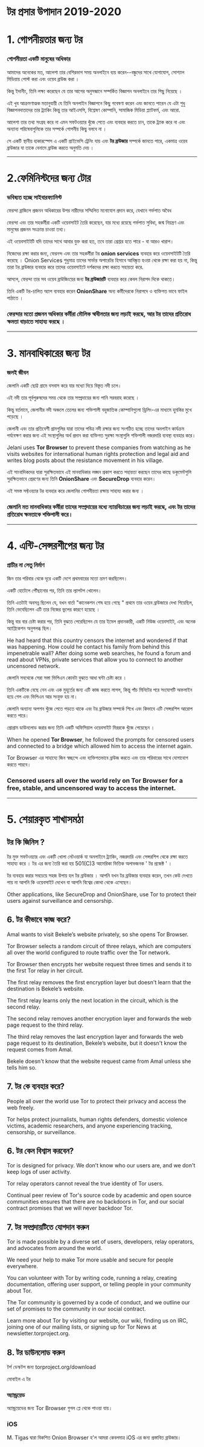 # টর প্রসার উপাদান 2019-2020

# 1. গোপনীয়তার জন্য টর 

### গোপনীয়তা একটি মানুষের অধিকার

আমাদের অনেকের মত, আলেশা তার বেশিরভাগ সময় অনলাইনে ব্যয় করেন--বন্ধুদের সাথে যোগাযোগ, সোশ্যাল মিডিয়ায় পোস্ট করা এবং ওয়েব ব্রাউজ করা ।

কিন্তু ইদানীং, তিনি লক্ষ্য করেছেন যে তার আগের অনুসন্ধানে সম্পর্কিত বিজ্ঞাপন অনলাইনে তার পিছু নিয়েছে ।

এই খুব আক্রমণাত্মক মতানুযায়ী যে তিনি অনলাইন বিজ্ঞাপনে কিছু গবেষণা করেন এবং জানতে পারেন যে এটা শুধু বিজ্ঞাপনদাতাদের তার ট্র্যাকিং কিন্তু তার আইএসপি, বিশ্লেষণ কোম্পানি, সামাজিক মিডিয়া প্ল্যাটফর্ম, এবং আরো.

আলেশা তার তথ্য সংগ্রহ করে না এমন সফটওয়্যার খুঁজে পেতে এবং ব্যবহার করতে চান, তাকে ট্র্যাক করে না এবং অন্যান্য পরিষেবাগুলিকে তার সম্পর্কে গোপনীয় কিছু বলবে না ।

সে একটি স্থানীয় হাকারস্পেস  এ একটি প্রাইভেসি ট্রেনিং যায় এবং **টর ব্রাউজার** সম্পর্কে জানতে পারে, একমাত্র ওয়েব ব্রাউজার যা তাকে বেনামে ব্রাউজ করতে অনুমতি দেয় ।

---

# 2.ফেমিনিস্টদের জন্য টোর

### ভবিষ্যত হচ্ছে সাইবারফ্যানিস্ট

ফেরন্দা ব্রাজিলে প্রজনন অধিকারের উপর নারীদের সম্মিলিত মনোযোগ প্রদান করে, যেখানে গর্ভপাত অবৈধ 

ফেরন্দা এবং তার সহকর্মীরা একটি ওয়েবসাইট তৈরি করেছেন, যার মধ্যে রয়েছে গর্ভপাত সুবিধা, জন্ম নিয়ন্ত্রণ এবং মানুষের প্রজনন সংক্রান্ত চাওয়া তথ্য।

এই ওয়েবসাইটটি যদি তাদের সাথে আবার যুক্ত করা হত, তবে তারা গ্রেপ্তার হতে পারে - বা আরও খারাপ।

নিজেদের রক্ষা করার জন্য, ফেরনন্দ  এবং তার সহকর্মীরা টর **onion services** ব্যবহার করে ওয়েবসাইটটি তৈরি করেছে । Onion Services শুধুমাত্র তাদের সার্ভার অপারেটর হিসাবে আবিষ্কৃত হওয়া থেকে রক্ষা করা হয় না, কিন্তু তারা টর ব্রাউজার ব্যবহার করে তাদের ওয়েবসাইটে দর্শকদের রক্ষা করতে সহায়তা করে.

আসলে, ফেরন্দা তার সব ওয়েব ব্রাউজিংয়ের জন্য **টর ব্রাউজারটি** ব্যবহার করে কেবল নিরাপদ দিকে থাকতে।

তিনি একটি টর-চালিত অ্যাপ ব্যবহার করেন **OnionShare** অন্য কর্মীদেরকে নিরাপদে ও ব্যক্তিগত ভাবে ফাইল পাঠাতে । 

### ফেরন্দার মতো প্রজনন অধিকার কর্মীরা মৌলিক স্বাধীনতার জন্য লড়াই করছে, আর টর তাদের প্রতিরোধ ক্ষমতা বাড়াতে সাহায্য করছে ।

---

# 3. মানবাধিকারের জন্য টর

### জলই জীবন

জেলানি একটি ছোট্ট গ্রামে বসবাস করে যার মধ্যো দিয়ে বিস্তৃত নদী চলে।

এই নদী তার পূর্বপুরুষদের সময় থেকে তার সম্প্রদায়ের জন্য পানি সরবরাহ করেছে । 

কিন্তু বর্তমানে, জেলানীর নদী অঞ্চলে তেলের জন্য শক্তিশালী বহুজাতিক কোম্পানিগুলো ড্রিলিং-এর মাধ্যমে হুমকির মুখে পড়েছে ।

জেলানী এবং তার প্রতিবেশী গ্রামগুলির যারা তাদের পবিত্র নদী রক্ষার জন্য সংগঠিত হচ্ছে তাদের অনলাইন কার্যক্রম পর্যবেক্ষণ করার জন্য এই সংস্থাগুলির অর্থ প্রদান করা ব্যক্তিগত সুরক্ষা সংস্থাগুলি শক্তিশালী নজরদারি ব্যবস্থা ব্যবহার করে।

Jelani uses **Tor Browser** to prevent these companies from watching as he visits websites for international human rights protection and legal aid and writes blog posts about the resistance movement in his village.

এই সাংবাদিকদের যারা সুরক্ষিতভাবে এই মানবাধিকার লঙ্ঘন প্রকাশ করতে সহায়তা করছেন তাদের কাছে ডকুমেন্টগুলি সুরক্ষিতভাবে প্রেরণের জন্য তিনি **OnionShare** এবং **SecureDrop** ব্যবহার করেন।

এই সমস্ত সফ্টওয়্যার টর ব্যবহার করে জেলানির গোপনীয়তা রক্ষায় সাহায্য করার জন্য ।

### জেলানি মত মানবাধিকার কর্মীরা তাদের সম্প্রদায়ের মধ্যে ন্যায়বিচারের জন্য লড়াই করছে, এবং টর তাদের প্রতিরোধ ক্ষমতাকে শক্তিশালী করে।

---

# 4. এন্টি-সেন্সরশীপের জন্য টর

### প্রাচীর না সেতু নির্মাণ

জিন তার পরিবার থেকে দূরে একটি দেশে প্রথমবারের মতো ভ্রমণ করছিলেন।

একটি হোটেলে পৌঁছানোর পর, তিনি তার ল্যাপটপ খোলেন।

তিনি এতটাই অবসন্ন ছিলেন যে, যখন বার্তা "কানেকশন শেষ হয়ে গেছে " প্রথমে তার ওয়েব ব্রাউজারে দেখা গিয়েছিল, তিনি ভেবেছিলেন এটি তার নিজের ভুলের কারণে হয়েছে ।

কিন্তু বার বার চেষ্টা করার পর, তিনি বুঝতে পেরেছিলেন যে তার ইমেল প্রদানকারী, একটি নিউজ ওয়েবসাইট, এবং অনেক অ্যাপ্লিকেশন অনুপলব্ধ ছিল।

He had heard that this country censors the internet and wondered if that was happening.
How could he contact his family from behind this impenetrable wall?
After doing some web searches, he found a forum and read about VPNs, private services that allow you to connect to another uncensored network.

জেলানি সবথেকে সেরা সস্তা ভিপিএন কোনটা বুঝতে আধা ঘন্টা চেষ্টা করে ।

তিনি একটিকে বেছে নেন এবং এক মুহূর্তের জন্য এটি কাজ করতে লাগল, কিন্তু পাঁচ মিনিটের পরে সংযোগটি অফলাইন হয়ে গেল এবং ভিপিএন আর সংযুক্ত হয় না।

জেলানি অন্যান্য অপশন খুঁজে পেতে পড়তে থাকে এবং টর ব্রাউজার সম্পর্কে শিখে এবং কিভাবে এটি সেন্সরশিপ আরোপ করতে পারে।

প্রোগ্রাম ডাউনলোড করার জন্য তিনি একটি অফিসিয়াল ওয়েবসাইট মিররকে খুঁজে পেয়েছেন ।

When he opened **Tor Browser**, he followed the prompts for censored users and connected to a bridge which allowed him to access the internet again.

Tor Browser এর সাহায্যে জিন স্বচ্ছন্দে এবং ব্যক্তিগতভাবে ব্রাউজ করতে এবং তার পরিবারের সাথে যোগাযোগ করতে পারবে।

### Censored users all over the world rely on Tor Browser for a free, stable, and uncensored way to access the internet.

---

# 5. শেয়ারকৃত শাখাসমঠা

## টর কি জিনিস ?

টর মুক্ত সফটওয়্যার এবং একটি খোলা নেটওয়ার্ক যা অনলাইনে ট্র্যাকিং, নজরদারি এবং সেন্সরশিপ থেকে রক্ষা করতে সাহায্য করে ।
টর এর জন্য তৈরি করা হয় 501(C)3 আমেরিকা ভিত্তিক অলাভজনক ' টর প্রজেক্ট ' । 

টর ব্যবহার করার সবচেয়ে সহজ উপায় হল টর ব্রাউজার ।
আপনি যখন টর ব্রাউজার ব্যবহার করেন, তখন কেউ দেখতে পায় না আপনি কি ওয়েবসাইট দেখেন বা আপনি বিশ্বের কোথা থেকে এসেছেন। 

Other applications, like SecureDrop and OnionShare, use Tor to protect their users against surveillance and censorship.


## 6. টর কীভাবে কাজ করে?

Amal wants to visit Bekele’s website privately, so she opens Tor Browser.

Tor Browser selects a random circuit of three relays, which are computers all over the world configured to route traffic over the Tor network.

Tor Browser then encrypts her website request three times and sends it to the first Tor relay in her circuit.

The first relay removes the first encryption layer but doesn't learn that the destination is Bekele’s website.

The first relay learns only the next location in the circuit, which is the second relay.

The second relay removes another encryption layer and forwards the web page request to the third relay.

The third relay removes the last encryption layer and forwards the web page request to its destination, Bekele’s website, but it doesn't know the request comes from Amal.

Bekele doesn't know that the website request came from Amal unless she tells him so.

## 7. টর কে ব্যবহার করে?

People all over the world use Tor to protect their privacy and access the web freely.

Tor helps protect journalists, human rights defenders, domestic violence victims, academic researchers, and anyone experiencing tracking, censorship, or surveillance. 

## 6. টর কেন বিশ্বাস করবেন?

Tor is designed for privacy. We don’t know who our users are, and we don't keep logs of user activity.

Tor relay operators cannot reveal the true identity of Tor users.

Continual peer review of Tor's source code by academic and open source communities ensures that there are no backdoors in Tor, and our social contract promises that we will never backdoor Tor. 

## 7. টর সম্প্রদায়টিতে যোগদান করুন

Tor is made possible by a diverse set of users, developers, relay operators, and advocates from around the world.

We need your help to make Tor more usable and secure for people everywhere.

You can volunteer with Tor by writing code, running a relay, creating documentation, offering user support, or telling people in your community about Tor.

The Tor community is governed by a code of conduct, and we outline our set of promises to the community in our social contract. 

Learn more about Tor by visiting our website, our wiki, finding us on IRC, joining one of our mailing lists, or signing up for Tor News at newsletter.torproject.org.


## 8. টর ডাউনলোড করুন

টর্প ডেস্কটপ জন্য
torproject.org/download

মোবাইল এ টর
### অ্যান্ড্রয়েড
অ্যান্ড্রয়েডের জন্য Tor Browser গুগল প্লে থেকে পাওয়া যায়।

### iOS
M. Tigas দ্বারা বিকশিত Onion Browser হ'ল আমরা কেবলমাত্র iOS এর জন্য প্রস্তাবিত ব্রাউজার।

